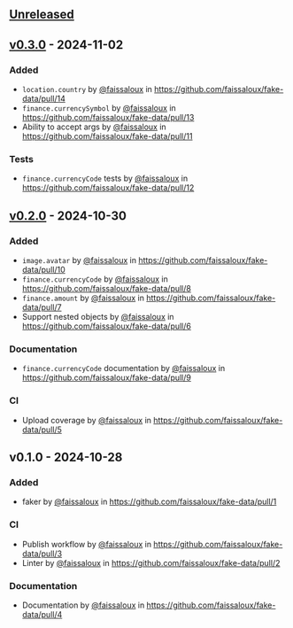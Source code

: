 ## [Unreleased](https://github.com/faissaloux/fake-data/compare/v0.3.0...main)

## [v0.3.0](https://github.com/faissaloux/fake-data/compare/v0.2.0...v0.3.0) - 2024-11-02
### Added
- `location.country` by [@faissaloux](https://github.com/faissaloux) in https://github.com/faissaloux/fake-data/pull/14
- `finance.currencySymbol` by [@faissaloux](https://github.com/faissaloux) in https://github.com/faissaloux/fake-data/pull/13
- Ability to accept args by [@faissaloux](https://github.com/faissaloux) in https://github.com/faissaloux/fake-data/pull/11

### Tests
- `finance.currencyCode` tests by [@faissaloux](https://github.com/faissaloux) in https://github.com/faissaloux/fake-data/pull/12

## [v0.2.0](https://github.com/faissaloux/fake-data/compare/v0.1.0...v0.2.0) - 2024-10-30
### Added
- `image.avatar` by [@faissaloux](https://github.com/faissaloux) in https://github.com/faissaloux/fake-data/pull/10
- `finance.currencyCode` by [@faissaloux](https://github.com/faissaloux) in https://github.com/faissaloux/fake-data/pull/8
- `finance.amount` by [@faissaloux](https://github.com/faissaloux) in https://github.com/faissaloux/fake-data/pull/7
- Support nested objects by [@faissaloux](https://github.com/faissaloux) in https://github.com/faissaloux/fake-data/pull/6

### Documentation
- `finance.currencyCode` documentation by [@faissaloux](https://github.com/faissaloux) in https://github.com/faissaloux/fake-data/pull/9

### CI
- Upload coverage by [@faissaloux](https://github.com/faissaloux) in https://github.com/faissaloux/fake-data/pull/5

## v0.1.0 - 2024-10-28
### Added
- faker by [@faissaloux](https://github.com/faissaloux) in https://github.com/faissaloux/fake-data/pull/1

### CI
- Publish workflow by [@faissaloux](https://github.com/faissaloux) in https://github.com/faissaloux/fake-data/pull/3
- Linter by [@faissaloux](https://github.com/faissaloux) in https://github.com/faissaloux/fake-data/pull/2

### Documentation
- Documentation by [@faissaloux](https://github.com/faissaloux) in https://github.com/faissaloux/fake-data/pull/4
